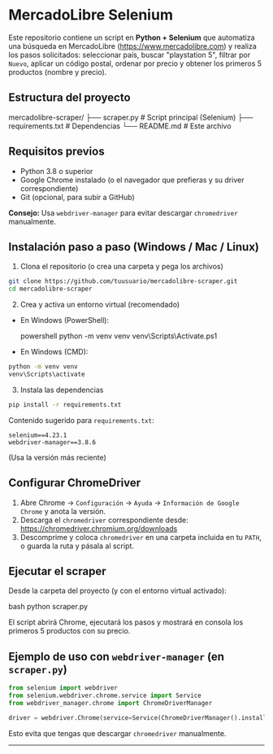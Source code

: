 # MercadoLibre Selenium

Este repositorio contiene un script en **Python + Selenium** que automatiza una búsqueda en MercadoLibre (https://www.mercadolibre.com) y realiza los pasos solicitados: seleccionar país, buscar "playstation 5", filtrar por `Nuevo`, aplicar un código postal, ordenar por precio y obtener los primeros 5 productos (nombre y precio).

## Estructura del proyecto

mercadolibre-scraper/
├── scraper.py       # Script principal (Selenium)
├── requirements.txt # Dependencias
└── README.md        # Este archivo

## Requisitos previos

- Python 3.8 o superior
- Google Chrome instalado (o el navegador que prefieras y su driver correspondiente)
- Git (opcional, para subir a GitHub)

**Consejo:** Usa `webdriver-manager` para evitar descargar `chromedriver` manualmente.

## Instalación paso a paso (Windows / Mac / Linux)

1. Clona el repositorio (o crea una carpeta y pega los archivos)

```bash
git clone https://github.com/tuusuario/mercadolibre-scraper.git
cd mercadolibre-scraper
```

2. Crea y activa un entorno virtual (recomendado)

- En Windows (PowerShell):

   powershell
python -m venv venv
venv\Scripts\Activate.ps1


- En Windows (CMD):

```cmd
python -m venv venv
venv\Scripts\activate
```

3. Instala las dependencias

```bash
pip install -r requirements.txt
```

Contenido sugerido para `requirements.txt`:

```
selenium==4.23.1
webdriver-manager==3.8.6
```

(Usa la versión más reciente)


## Configurar ChromeDriver

1. Abre Chrome → `Configuración` → `Ayuda` → `Información de Google Chrome` y anota la versión.
2. Descarga el `chromedriver` correspondiente desde: https://chromedriver.chromium.org/downloads
3. Descomprime y coloca `chromedriver` en una carpeta incluida en tu `PATH`, o guarda la ruta y pásala al script.

## Ejecutar el scraper

Desde la carpeta del proyecto (y con el entorno virtual activado):

   bash
python scraper.py


El script abrirá Chrome, ejecutará los pasos y mostrará en consola los primeros 5 productos con su precio.

## Ejemplo de uso con `webdriver-manager` (en `scraper.py`)

```python
from selenium import webdriver
from selenium.webdriver.chrome.service import Service
from webdriver_manager.chrome import ChromeDriverManager

driver = webdriver.Chrome(service=Service(ChromeDriverManager().install()))
```

Esto evita que tengas que descargar `chromedriver` manualmente.

---
